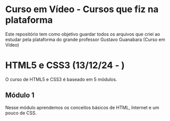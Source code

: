 # Curso em Vídeo - Cursos que fiz na plataforma

Este repositório tem como objetivo guardar todos os arquivos que criei ao estudar pela plataforma do grande professor Gustavo Guanabara (Curso em Vídeo)

<h1>HTML5 e CSS3 (13/12/24 - )</h1> 

<p>O curso de HTML5 e CSS3 é baseado em 5 módulos.</p>

<h2>Módulo 1</h2>

<p>Nesse módulo aprendemos os conceitos básicos de HTML, Internet e um pouco de CSS.</p>




